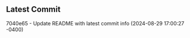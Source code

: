 
## Latest Commit
7040e65 - Update README with latest commit info (2024-08-29 17:00:27 -0400) <Yunxi-Zhou>
